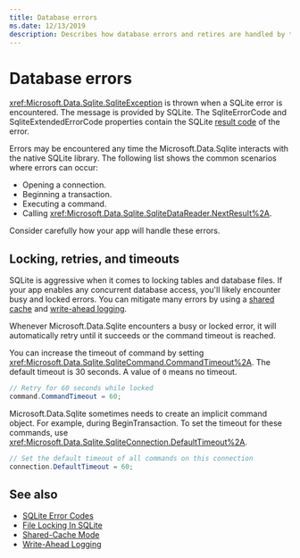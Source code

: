 ```yaml
---
title: Database errors
ms.date: 12/13/2019
description: Describes how database errors and retires are handled by the library.
---
```

# Database errors

<xref:Microsoft.Data.Sqlite.SqliteException> is thrown when a SQLite error is encountered. The message is provided by SQLite. The SqliteErrorCode and SqliteExtendedErrorCode properties contain the SQLite [result code](https://www.sqlite.org/rescode.html) of the error.

Errors may be encountered any time the Microsoft.Data.Sqlite interacts with the native SQLite library. The following list shows the common scenarios where errors can occur:

* Opening a connection.
* Beginning a transaction.
* Executing a command.
* Calling <xref:Microsoft.Data.Sqlite.SqliteDataReader.NextResult%2A>.

Consider carefully how your app will handle these errors.

## Locking, retries, and timeouts

SQLite is aggressive when it comes to locking tables and database files. If your app enables any concurrent database access, you'll likely encounter busy and locked errors. You can mitigate many errors by using a [shared cache](connection-strings.md#cache) and [write-ahead logging](async.md).

Whenever Microsoft.Data.Sqlite encounters a busy or locked error, it will automatically retry until it succeeds or the command timeout is reached.

You can increase the timeout of command by setting <xref:Microsoft.Data.Sqlite.SqliteCommand.CommandTimeout%2A>. The default timeout is 30 seconds. A value of `0` means no timeout.

```csharp
// Retry for 60 seconds while locked
command.CommandTimeout = 60;
```

Microsoft.Data.Sqlite sometimes needs to create an implicit command object. For example, during BeginTransaction. To set the timeout for these commands, use <xref:Microsoft.Data.Sqlite.SqliteConnection.DefaultTimeout%2A>.

```csharp
// Set the default timeout of all commands on this connection
connection.DefaultTimeout = 60;
```

## See also

* [SQLite Error Codes](https://www.sqlite.org/rescode.html)
* [File Locking In SQLite](https://www.sqlite.org/lockingv3.html)
* [Shared-Cache Mode](https://www.sqlite.org/sharedcache.html)
* [Write-Ahead Logging](https://www.sqlite.org/wal.html)
